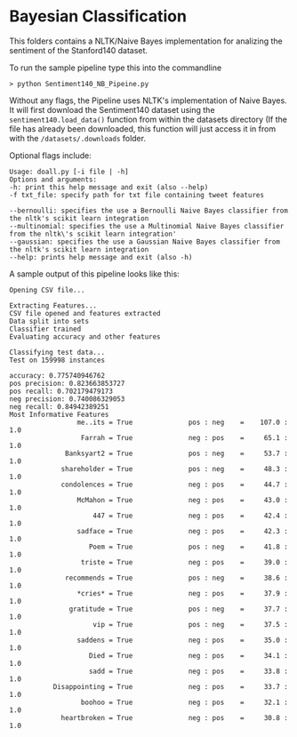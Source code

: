 # Bayesian Classification

This folders contains a NLTK/Naive Bayes implementation for analizing the sentiment of the Stanford140 dataset.

To run the sample pipeline type this into the commandline 
```
> python Sentiment140_NB_Pipeine.py
```
Without any flags, the Pipeline uses NLTK's implementation of Naive Bayes. It will first download the Sentiment140 dataset using the ```sentiment140.load_data()``` function from within the datasets directory (If the file has already been downloaded, this function will just access it in from with the ```/datasets/.downloads``` folder.

Optional flags include:

    Usage: doall.py [-i file | -h]
    Options and arguments:
    -h: print this help message and exit (also --help)
    -f txt_file: specify path for txt file containing tweet features
    
    --bernoulli: specifies the use a Bernoulli Naive Bayes classifier from the nltk's scikit learn integration
    --multinomial: specifies the use a Multinomial Naive Bayes classifier from the nltk\'s scikit learn integration'
    --gaussian: specifies the use a Gaussian Naive Bayes classifier from the nltk's scikit learn integration
    --help: prints help message and exit (also -h)
    
A sample output of this pipeline looks like this:
```
Opening CSV file...

Extracting Features...
CSV file opened and features extracted
Data split into sets
Classifier trained
Evaluating accuracy and other features

Classifying test data...
Test on 159998 instances

accuracy: 0.775740946762
pos precision: 0.823663853727
pos recall: 0.702179479173
neg precision: 0.740086329053
neg recall: 0.84942389251
Most Informative Features
                 me..its = True              pos : neg    =    107.0 : 1.0
                  Farrah = True              neg : pos    =     65.1 : 1.0
              Banksyart2 = True              pos : neg    =     53.7 : 1.0
             shareholder = True              pos : neg    =     48.3 : 1.0
             condolences = True              neg : pos    =     44.7 : 1.0
                 McMahon = True              neg : pos    =     43.0 : 1.0
                     447 = True              neg : pos    =     42.4 : 1.0
                 sadface = True              neg : pos    =     42.3 : 1.0
                    Poem = True              pos : neg    =     41.8 : 1.0
                  triste = True              neg : pos    =     39.0 : 1.0
              recommends = True              pos : neg    =     38.6 : 1.0
                 *cries* = True              neg : pos    =     37.9 : 1.0
               gratitude = True              pos : neg    =     37.7 : 1.0
                     vip = True              pos : neg    =     37.5 : 1.0
                 saddens = True              neg : pos    =     35.0 : 1.0
                    Died = True              neg : pos    =     34.1 : 1.0
                    sadd = True              neg : pos    =     33.8 : 1.0
           Disappointing = True              neg : pos    =     33.7 : 1.0
                  boohoo = True              neg : pos    =     32.1 : 1.0
             heartbroken = True              neg : pos    =     30.8 : 1.0
```
